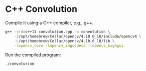 # C++ Convolution

Compile it using a C++ compiler, e.g., g++.

```bash
g++ -std=c++11 convolution.cpp -o convolution \
    -I/opt/homebrew/Cellar/opencv/4.10.0_18/include/opencv4 \
    -L/opt/homebrew/Cellar/opencv/4.10.0_18/lib \
    -lopencv_core -lopencv_imgcodecs -lopencv_highgui
```

Run the compiled program:

```bash
./convolution
```
